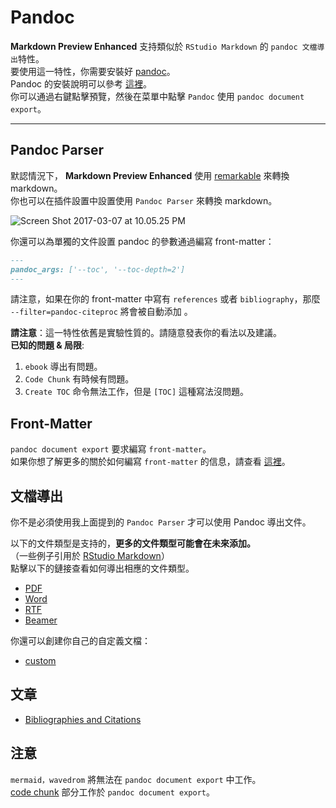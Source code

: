 # Pandoc
**Markdown Preview Enhanced** 支持類似於 `RStudio Markdown` 的 `pandoc 文檔導出`特性。    
要使用這一特性，你需要安裝好 [pandoc](http://pandoc.org/)。  
Pandoc 的安裝說明可以參考 [這裡](http://pandoc.org/installing.html)。    
你可以通過右鍵點擊預覽，然後在菜單中點擊 `Pandoc` 使用 `pandoc document export`。

---

## Pandoc Parser
默認情況下， **Markdown Preview Enhanced** 使用 [remarkable](https://github.com/jonschlinkert/remarkable) 來轉換 markdown。  
你也可以在插件設置中設置使用 `Pandoc Parser` 來轉換 markdown。      

![Screen Shot 2017-03-07 at 10.05.25 PM](http://i.imgur.com/NdCJBgR.png)  

你還可以為單獨的文件設置 pandoc 的參數通過編寫 front-matter：  
```markdown
---
pandoc_args: ['--toc', '--toc-depth=2']
---
```

請注意，如果在你的 front-matter 中寫有 `references` 或者 `bibliography`，那麼 `--filter=pandoc-citeproc` 將會被自動添加 。  

**請注意**：這一特性依舊是實驗性質的。請隨意發表你的看法以及建議。  
**已知的問題 & 局限**:  
1. `ebook` 導出有問題。  
2. `Code Chunk` 有時候有問題。  
3. `Create TOC` 命令無法工作，但是 `[TOC]` 這種寫法沒問題。  

## Front-Matter   
`pandoc document export` 要求編寫 `front-matter`。    
如果你想了解更多的關於如何編寫 `front-matter` 的信息，請查看 [這裡](https://jekyllrb.com/docs/frontmatter/)。

## 文檔導出  

你不是必須使用我上面提到的 `Pandoc Parser` 才可以使用 Pandoc 導出文件。  

以下的文件類型是支持的，**更多的文件類型可能會在未來添加。**  
（一些例子引用於 [RStudio Markdown](http://rmarkdown.rstudio.com/formats.html)）   
點擊以下的鏈接查看如何導出相應的文件類型。    

* [PDF](zh-tw/pandoc-pdf.md)  
* [Word](zh-tw/pandoc-word.md)
* [RTF](zh-tw/pandoc-rtf.md)
* [Beamer](zh-tw/pandoc-beamer.md)  


你還可以創建你自己的自定義文檔：
* [custom](zh-tw/pandoc-custom.md)

## 文章  
* [Bibliographies and Citations](zh-tw/pandoc-bibliographies-and-citations.md)

## 注意
`mermaid，wavedrom` 將無法在 `pandoc document export` 中工作。        
[code chunk](code-chunk.md) 部分工作於 `pandoc document export`。      
